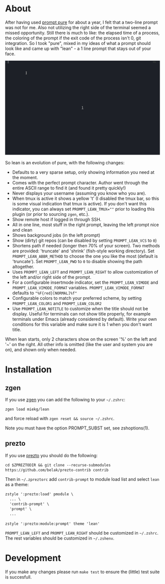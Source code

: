 About
=====

After having used [prompt pure](https://github.com/sindresorhus/pure) for about
a year, I felt that a two-line prompt was not for me. Also not utilizing the
right side of the terminal seemed a missed opportunity. Still there is much to
like: the elapsed time of a process, the coloring of the prompt if the exit
code of the process isn't 0, git integration. So I took "pure", mixed in my
ideas of what a prompt should look like and came up with "lean" - a 1 line
prompt that stays out of your face.

![lean example gif](https://github.com/miekg/lean/blob/master/lean.gif "Example Session Using Lean")

So lean is an evolution of pure, with the following changes:

* Defaults to a very sparse setup, only showing information you need at the
moment.
* Comes with the perfect prompt character. Author went through the entire ASCII
range to find it (and found it pretty quickly!)
* Never displays your username (assuming you know who you are).
* When tmux is active it shows a yellow 't' (I disabled the tmux bar, so this
is some visual indication that tmux is active). If you don't want this
indicator, you can always set `PROMPT_LEAN_TMUX=""` prior to loading this
plugin (or prior to sourcing `zgen`, etc.).
* Show remote host if logged in through SSH.
* All in one line, most stuff in the right prompt, leaving the left prompt nice
and clean
* Shows background jobs (in the left prompt)
* Show (dirty) git repos (can be disabled by setting `PROMPT_LEAN_VCS` to `0`)
* Shortens path if needed (longer then 70% of your screen). Two methods are provided:
'truncate' and 'shrink' (fish-style working directory). Set `PROMPT_LEAN_ABBR_METHOD`
to choose the one you like the most (default is 'truncate'). Set `PROMPT_LEAN_PWD` to `0` to disable showing the path altogether.
* Uses `PROMPT_LEAN_LEFT` and `PROMPT_LEAN_RIGHT` to allow customization of the left
  and/or right side of the prompt.
* For a configurable insertmode indicator, set the `PROMPT_LEAN_VIMODE` and `PROMPT_LEAN_VIMODE_FORMAT`
variables.
  `PROMPT_LEAN_VIMODE_FORMAT` defaults to `"%F{red}[NORMAL]%f"`
* Configurable colors to match your preferred scheme, by setting
  `PROMPT_LEAN_COLOR1` and `PROMPT_LEAN_COLOR2`
* Use `PROMPT_LEAN_NOTITLE` to customize when the title should not be display. Useful for terminals can not show title properly, for example terminals under Emacs (already considered by default). Write your own conditions for this variable and make sure it is 1 when you don't want title.

When lean starts, only 2 characters show on the screen '%' on the left and '~'
on the right. All other info is omitted (like the user and system you are on),
and shown only when needed.

Installation
===========

zgen
---

If you use [zgen](https://github.com/tarjoilija/zgen) you can add the following
to your `~/.zshrc`:

```
zgen load miekg/lean
```

and force reload with `zgen reset && source ~/.zshrc`.

Note you must have the option PROMPT_SUBST set, see zshoptions(1).

prezto
---
If you use [prezto](https://github.com/sorin-ionescu/prezto) you should do the following:
```
cd $ZPREZTODIR && git clone --recurse-submodules https://github.com/belak/prezto-contrib contrib
```

Then in `~/.zpreztorc` add `contrib-prompt` to module load list and select `lean` as a theme:
```
zstyle ':prezto:load' pmodule \
  ... \
  'contrib-prompt' \
  'prompt' \
  ...

zstyle ':prezto:module:prompt' theme 'lean'
```

`PROMPT_LEAN_LEFT` and `PROMPT_LEAN_RIGHT` should be customized in `~/.zshrc`.
The rest variables should be customized in `~/.zshenv`.

Development
========

If you make any changes please run `make test` to ensure the (little) test suite is succesfull.

